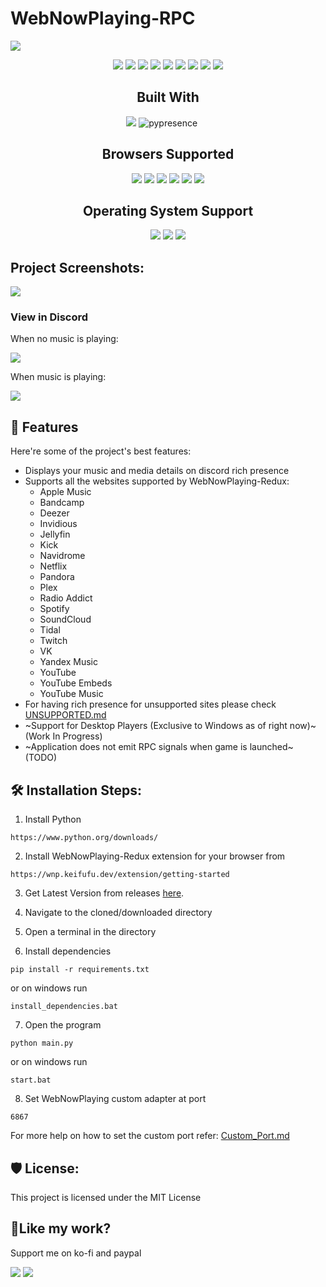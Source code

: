 # WebNowPlaying-RPC

![](https://socialify.git.ci/YasogaN/WebNowPlaying-RPC/image?description=1&amp;descriptionEditable=A%20discord%20rich%20presence%20client%20for%20WebNowPlaying&amp;font=Rokkitt&amp;logo=https%3A%2F%2Fraw.githubusercontent.com%2FYasogaN%2FWebNowPlaying-RPC%2Fmain%2Fassets%2Ficon.svg&amp;name=1&amp;owner=1&amp;pattern=Solid&amp;theme=Auto)

<div align="center">

![](https://img.shields.io/github/license/YasogaN/WebNowPlaying-RPC.svg?style=for-the-badge&color=blue) ![](https://img.shields.io/github/realese/YasogaN/WebNowPlaying-RPC.svg?style=for-the-badge) ![](https://img.shields.io/github/downloads/YasogaN/WebNowPlaying-RPC/total.svg?style=for-the-badge) ![](https://img.shields.io/github/forks/YasogaN/WebNowPlaying-RPC.svg?style=for-the-badge) ![](https://img.shields.io/github/stars/YasogaN/WebNowPlaying-RPC.svg?style=for-the-badge) ![](https://img.shields.io/github/watchers/YasogaN/WebNowPlaying-RPC.svg?style=for-the-badge) ![](https://img.shields.io/github/issues/YasogaN/WebNowPlaying-RPC.svg?style=for-the-badge) ![](https://img.shields.io/badge/Maintained%3F-yes-green.svg?style=for-the-badge) ![](https://img.shields.io/github/languages/code-size/YasogaN/WebNowPlaying-RPC?style=for-the-badge)

## Built With

![](https://img.shields.io/badge/Python-14354C?style=for-the-badge&logo=python&logoColor=white) ![pypresence](https://img.shields.io/badge/using-pypresence-00bb88.svg?style=for-the-badge&logo=discord&logoWidth=20) ![]() ![]() ![]() ![]() ![]()

## Browsers Supported

![](https://img.shields.io/badge/Brave-FF1B2D?style=for-the-badge&logo=Brave&logoColor=white) ![](https://img.shields.io/badge/Firefox_Browser-FF7139?style=for-the-badge&logo=Firefox-Browser&logoColor=white) ![](https://img.shields.io/badge/Google_chrome-4285F4?style=for-the-badge&logo=Google-chrome&logoColor=white) ![](https://img.shields.io/badge/Microsoft_Edge-0078D7?style=for-the-badge&logo=Microsoft-edge&logoColor=white) ![](https://img.shields.io/badge/Opera-FF1B2D?style=for-the-badge&logo=Opera&logoColor=white) ![](https://img.shields.io/badge/Vivaldi-EF3939?style=for-the-badge&logo=Vivaldi&logoColor=white) 

## Operating System Support

![](https://img.shields.io/badge/Windows-0078D6?style=for-the-badge&logo=windows&logoColor=white) ![](https://img.shields.io/badge/mac%20os-000000?style=for-the-badge&logo=apple&logoColor=white) ![](https://img.shields.io/badge/Linux-FCC624?style=for-the-badge&logo=linux&logoColor=black) 
<!---
## Desktop Player Support 
![](https://img.shields.io/badge/Windows-0078D6?style=for-the-badge&logo=windows&logoColor=white)  
--->
</div>



## Project Screenshots:

![](https://i.imgur.com/KhYU4cd.png)

### View in Discord

When no music is playing:

![](https://i.imgur.com/SUEMjNL.png)

When music is playing:

![](https://i.imgur.com/vzrBE8s.png)
  
  
## 🧐 Features

Here're some of the project's best features:

*   Displays your music and media details on discord rich presence
*   Supports all the websites supported by WebNowPlaying-Redux:
    * Apple Music
    * Bandcamp
    * Deezer
    * Invidious
    * Jellyfin
    * Kick
    * Navidrome
    * Netflix
    * Pandora
    * Plex
    * Radio Addict
    * Spotify
    * SoundCloud
    * Tidal
    * Twitch
    * VK
    * Yandex Music
    * YouTube
    * YouTube Embeds
    * YouTube Music
*   For having rich presence for unsupported sites please check [UNSUPPORTED.md](UNSUPPORTED.md)
*   ~Support for Desktop Players (Exclusive to Windows as of right now)~ (Work In Progress)
*   ~Application does not emit RPC signals when game is launched~ (TODO)

## 🛠️ Installation Steps:

1. Install Python

```
https://www.python.org/downloads/
```

2. Install WebNowPlaying-Redux extension for your browser from

```
https://wnp.keifufu.dev/extension/getting-started
```

3. Get Latest Version from releases [here](https://github.com/YasogaN/WebNowPlaying-RPC/releases/latest).

4. Navigate to the cloned/downloaded directory

5. Open a terminal in the directory

6. Install dependencies

```
pip install -r requirements.txt
```

or on windows run

```
install_dependencies.bat
```

7. Open the program

```
python main.py
```

or on windows run

```
start.bat
```
8. Set WebNowPlaying custom adapter at port 

```
6867
```
For more help on how to set the custom port refer: [Custom_Port.md](Custom_Port.md)

## 🛡️ License:

This project is licensed under the MIT License

## 💖Like my work?

Support me on ko-fi and paypal

[![](https://img.shields.io/badge/Ko--fi-F16061?style=for-the-badge&logo=ko-fi&logoColor=white)](https://ko-fi.com/blockydev) [![](https://img.shields.io/badge/PayPal-00457C?style=for-the-badge&logo=paypal&logoColor=white)](https://www.paypal.com/donate/?hosted_button_id=LQN4RU4C4HQX2)
